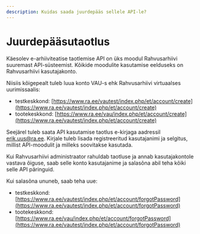 ```yaml
---
description: Kuidas saada juurdepääs sellele API-le?
---
```


# Juurdepääsutaotlus

Käesolev e-arhiiviteatise taotlemise API on üks moodul Rahvusarhiivi suuremast API-süsteemist. Kõikide moodulite kasutamise eelduseks on Rahvusarhiivi kasutajakonto.

Niisiis kõigepealt tuleb luua konto VAU-s ehk Rahvusarhiivi virtuaalses uurimissaalis:

* testkeskkond: [https://www.ra.ee/vautest/index.php/et/account/create](https://www.ra.ee/vautest/index.php/et/account/create)
* tootekeskkond: [https://www.ra.ee/vau/index.php/et/account/create](https://www.ra.ee/vautest/index.php/et/account/create)

Seejärel tuleb saata API kasutamise taotlus e-kirjaga aadressil erik.uus@ra.ee. Kirjale tuleb lisada registreeritud kasutajanimi ja selgitus, millist API-moodulit ja milleks soovitakse kasutada.&#x20;

Kui Rahvusarhiivi administraator rahuldab taotluse ja annab kasutajakontole vastava õiguse, saab selle konto kasutajanime ja salasõna abil teha kõiki selle API päringuid.&#x20;

Kui salasõna ununeb, saab teha uue:

* testkeskkond: [https://www.ra.ee/vautest/index.php/et/account/forgotPassword](https://www.ra.ee/vautest/index.php/et/account/forgotPassword)
* tootekeskkond: [https://www.ra.ee/vau/index.php/et/account/forgotPassword](https://www.ra.ee/vautest/index.php/et/account/forgotPassword)
